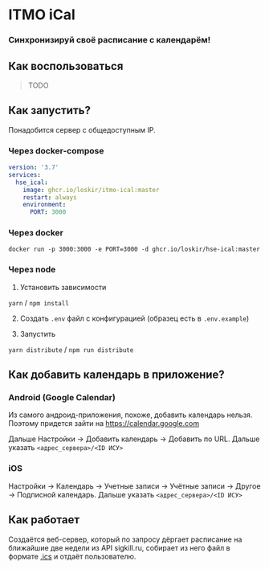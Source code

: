 # ITMO iCal

### Синхронизируй своё расписание с календарём!

## Как воспользоваться

> TODO

## Как запустить?

Понадобится сервер с общедоступным IP.

### Через docker-compose

```yaml
version: '3.7'
services:
  hse_ical:
    image: ghcr.io/loskir/itmo-ical:master
    restart: always
    environment:
      PORT: 3000
```

### Через docker

```shell
docker run -p 3000:3000 -e PORT=3000 -d ghcr.io/loskir/hse-ical:master 
```

### Через node

1. Установить зависимости

`yarn` / `npm install`

2. Создать `.env` файл c конфигурацией (образец есть в `.env.example`)

3. Запустить

`yarn distribute` / `npm run distribute`


## Как добавить календарь в приложение?

### Android (Google Calendar)

Из самого андроид-приложения, похоже, добавить календарь нельзя. Поэтому придется зайти на https://calendar.google.com

Дальше Настройки → Добавить календарь → Добавить по URL. Дальше указать `<адрес_сервера>/<ID ИСУ>`

### iOS

Настройки → Календарь → Учетные записи → Учётные записи → Другое → Подписной календарь.
Дальше указать `<адрес_сервера>/<ID ИСУ>`

## Как работает

Создаётся веб-сервер, который по запросу дёргает расписание на ближайшие две недели из API sigkill.ru, 
собирает из него файл в формате [.ics](https://en.wikipedia.org/wiki/ICalendar) и отдаёт пользователю.
